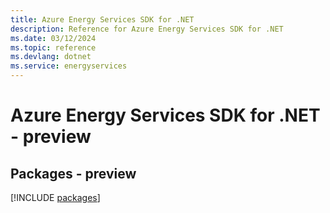 ```yaml
---
title: Azure Energy Services SDK for .NET
description: Reference for Azure Energy Services SDK for .NET
ms.date: 03/12/2024
ms.topic: reference
ms.devlang: dotnet
ms.service: energyservices
---
```

# Azure Energy Services SDK for .NET - preview
## Packages - preview
[!INCLUDE [packages](energy-services-index.md)]